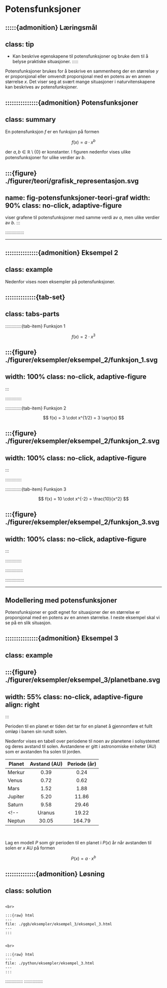 # Potensfunksjoner

:::::{admonition} Læringsmål
---
class: tip
---
* Kan beskrive egenskapene til potensfunksjoner og bruke dem til å belyse praktiske situasjoner.
:::::

Potensfunksjoner brukes for å beskrive en sammenheng der en størrelse $y$ er proporsjonal eller omvendt proporsjonal med en potens av en annen størrelse $x$. Det viser seg at svært mange situasjoner i naturvitenskapene kan beskrives av potensfunksjoner. 


:::::::::::::::{admonition} Potensfunksjoner
---
class: summary
---
En potensfunksjon $f$ er en funksjon på formen

$$
f(x) = a \cdot x^b 
$$

der $a, b \in \mathbb{R} \setminus \{0\}$ er konstanter. I figuren nedenfor vises ulike potensfunksjoner for ulike verdier av $b$. 

:::{figure} ./figurer/teori/grafisk_representasjon.svg
---
name: fig-potensfunksjoner-teori-graf
width: 90%
class: no-click, adaptive-figure
---
viser grafene til potensfunksjoner med samme verdi av $a$, men ulike verdier av $b$. 
:::

:::::::::::::::

---

:::::::::::::::{admonition} Eksempel 2
---
class: example
---
Nedenfor vises noen eksempler på potensfunksjoner.

::::::::::::::{tab-set}
---
class: tabs-parts
---
:::::::::::::{tab-item} Funksjon 1

$$
f(x) = 2 \cdot x^3
$$

:::{figure} ./figurer/eksempler/eksempel_2/funksjon_1.svg
---
width: 100%
class: no-click, adaptive-figure
---
:::

:::::::::::::


:::::::::::::{tab-item} Funksjon 2

$$
f(x) = 3 \cdot x^{1/2} = 3 \sqrt{x}
$$

:::{figure} ./figurer/eksempler/eksempel_2/funksjon_2.svg
---
width: 100%
class: no-click, adaptive-figure
---
:::

:::::::::::::


:::::::::::::{tab-item} Funksjon 3

$$
f(x) = 10 \cdot x^{-2} = \frac{10}{x^2}
$$

:::{figure} ./figurer/eksempler/eksempel_2/funksjon_3.svg
---
width: 100%
class: no-click, adaptive-figure
---
:::


:::::::::::::

::::::::::::::

:::::::::::::::


---


## Modellering med potensfunksjoner

Potensfunksjoner er godt egnet for situasjoner der en størrelse er proporsjonal med en potens av en annen størrelse. I neste eksempel skal vi se på en slik situasjon. 


:::::::::::::::{admonition} Eksempel 3
---
class: example 
---
:::{figure} ./figurer/eksempler/eksempel_3/planetbane.svg
---
width: 55%
class: no-click, adaptive-figure
align: right
---
:::

Perioden til en planet er tiden det tar for en planet å gjennomføre et fullt omløp i banen sin rundt solen. 

Nedenfor vises en tabell over periodene til noen av planetene i solsystemet og deres avstand til solen. Avstandene er gitt i astronomiske enheter (AU) som er avstanden fra solen til jorden.

| Planet | Avstand (AU) | Periode (år) |
|--------|:--------------:|:--------------:|
| Merkur | 0.39         | 0.24         |
| Venus  | 0.72         | 0.62         |
| Mars   | 1.52         | 1.88         |
| Jupiter| 5.20         | 11.86        |
| Saturn | 9.58         | 29.46        |
<!-- | Uranus | 19.22        | 84.01        |
| Neptun | 30.05        | 164.79       | -->

<br>

Lag en modell $P$ som gir perioden til en planet i $P(x)$ år når avstanden til solen er $x$ AU på formen 

$$
P(x) = a \cdot x^b
$$

::::::::::::::{admonition} Løsning
---
class: solution
---


````{tab} Geogebra

<br>

:::{raw} html
---
file: ./ggb/eksempler/eksempel_3/eksempel_3.html
---
:::

````


````{tab} Python 

<br>

:::{raw} html
---
file: ./python/eksempler/eksempel_3.html
---
:::

````


::::::::::::::
:::::::::::::::


